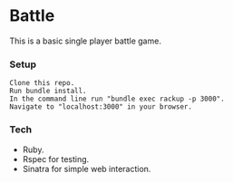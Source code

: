 # Battle
This is a basic single player battle game.

### Setup
```
Clone this repo.
Run bundle install.
In the command line run "bundle exec rackup -p 3000".
Navigate to "localhost:3000" in your browser.
```

### Tech
* Ruby.
* Rspec for testing.
* Sinatra for simple web interaction.

